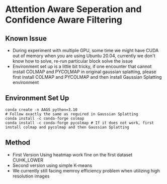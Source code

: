 # Attention Aware Seperation and Confidence Aware Filtering

## Known Issue
- During experiment with multiple GPU, some time we might have CUDA out of memory when you are using Ubuntu 20.04, currently we don't know how to solve, re-run particular block solve the issue 
- Environment set up is a little bit tricky, if one encounter that cannot install COLMAP and PYCOLMAP in original gaussian splatting, please first install COLMAP and PYCOLMAP and then install Gaussian Splatting environment

## Environment Set Up

```
conda create -n AAGS python=3.10
# Follow exactly the same as required in Gaussian Splatting
conda install -c conda-forge colmap
conda install -c conda-forge pycolmap # If it does not work, first install colmap and pycolmap and then Gaussian Splatting
```


## Method
- First Version Using heatmap work fine on the first dataset CUHK_LOWER
- Second version using simple K-means
- We currently still facing memroy efficiency problem when utilizing high resolution images


